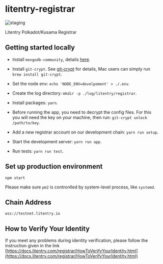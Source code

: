 # litentry-registrar

![staging](https://github.com/litentry/litentry-registrar/workflows/staging/badge.svg)

Litentry Polkadot/Kusama Registrar

## Getting started locally

- Install `mongodb-community`, details [here](https://docs.mongodb.com/manual/administration/install-community).

- Install `git-crypt`. See [git-crypt](https://github.com/AGWA/git-crypt/blob/master/INSTALL.md) for details, Mac users can simply run `brew install git-crypt`.

- Set the node env: `echo 'NODE_ENV=develpoment' > ./.env`.

- Create the log directory: `mkdir -p ./log/litentry/registrar`.

- Install packages: `yarn`.

- Before running the app, you need to decrypt the config files. For this you will need the key on your machine, then run: `git-crypt unlock /path/to/key`.

- Add a new registrar account on our development chain: `yarn run setup`.

- Start the development server: `yarn run app`.

- Run tests: `yarn run test`.

## Set up production environment

```
npm start
```


Please make sure `pm2` is contronlled by system-level process, like `systemd`.

## Chain Address
```
wss://testnet.litentry.io
```


## How to Verify Your Identity
If you meet any problems during identity verification, please follow the instruction given in the link [https://docs.litentry.com/registrar/HowToVerifyYourIdentity.html](https://docs.litentry.com/registrar/HowToVerifyYourIdentity.html)
